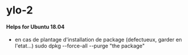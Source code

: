# ylo-2

#### Helps for Ubuntu 18.04

* en cas de plantage d'installation de package (defectueux, garder en l'etat...)
sudo dpkg --force-all --purge "the package"

